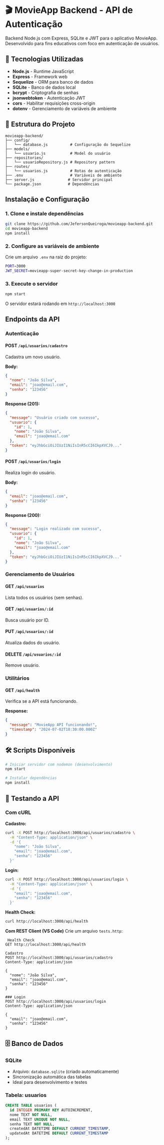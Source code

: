 # 🎬 MovieApp Backend - API de Autenticação

Backend Node.js com Express, SQLite e JWT para o aplicativo MovieApp. Desenvolvido para fins educativos com foco em autenticação de usuários.

## 🚀 Tecnologias Utilizadas

- **Node.js** - Runtime JavaScript
- **Express** - Framework web
- **Sequelize** - ORM para banco de dados
- **SQLite** - Banco de dados local
- **bcrypt** - Criptografia de senhas
- **jsonwebtoken** - Autenticação JWT
- **cors** - Habilitar requisições cross-origin
- **dotenv** - Gerenciamento de variáveis de ambiente

## 📁 Estrutura do Projeto

```
movieapp-backend/
├── config/
│   └── database.js          # Configuração do Sequelize
├── models/
│   └── usuario.js           # Model do usuário
├── repositories/
│   └── usuarioRepository.js # Repository pattern
├── routes/
│   └── usuarios.js          # Rotas de autenticação
├── .env                     # Variáveis de ambiente
├── server.js               # Servidor principal
└── package.json            # Dependências
```

## Instalação e Configuração

### 1. Clone e instale dependências
```bash
git clone https://github.com/JefersonQueiroga/movieapp-backend.git
cd movieapp-backend
npm install
```

### 2. Configure as variáveis de ambiente
Crie um arquivo `.env` na raiz do projeto:
```bash
PORT=3000
JWT_SECRET=movieapp-super-secret-key-change-in-production
```

### 3. Execute o servidor
```bash
npm start
```

O servidor estará rodando em `http://localhost:3000`

## Endpoints da API

### **Autenticação**

#### **POST** `/api/usuarios/cadastro`
Cadastra um novo usuário.

**Body:**
```json
{
  "nome": "João Silva",
  "email": "joao@email.com",
  "senha": "123456"
}
```

**Response (201):**
```json
{
  "message": "Usuário criado com sucesso",
  "usuario": {
    "id": 1,
    "nome": "João Silva",
    "email": "joao@email.com"
  },
  "token": "eyJhbGciOiJIUzI1NiIsInR5cCI6IkpXVCJ9..."
}
```

#### **POST** `/api/usuarios/login`
Realiza login do usuário.

**Body:**
```json
{
  "email": "joao@email.com",
  "senha": "123456"
}
```

**Response (200):**
```json
{
  "message": "Login realizado com sucesso",
  "usuario": {
    "id": 1,
    "nome": "João Silva",
    "email": "joao@email.com"
  },
  "token": "eyJhbGciOiJIUzI1NiIsInR5cCI6IkpXVCJ9..."
}
```

### **Gerenciamento de Usuários**

#### **GET** `/api/usuarios`
Lista todos os usuários (sem senhas).

#### **GET** `/api/usuarios/:id`
Busca usuário por ID.

#### **PUT** `/api/usuarios/:id`
Atualiza dados do usuário.

#### **DELETE** `/api/usuarios/:id`
Remove usuário.

### **Utilitários**

#### **GET** `/api/health`
Verifica se a API está funcionando.

**Response:**
```json
{
  "message": "MovieApp API funcionando!",
  "timestamp": "2024-07-02T10:30:00.000Z"
}
```


## 🛠️ Scripts Disponíveis

```bash
# Iniciar servidor com nodemon (desenvolvimento)
npm start

# Instalar dependências
npm install
```

## 🧪 Testando a API

### **Com cURL**

**Cadastro:**
```bash
curl -X POST http://localhost:3000/api/usuarios/cadastro \
  -H "Content-Type: application/json" \
  -d '{
    "nome": "João Silva",
    "email": "joao@email.com",
    "senha": "123456"
  }'
```

**Login:**
```bash
curl -X POST http://localhost:3000/api/usuarios/login \
  -H "Content-Type: application/json" \
  -d '{
    "email": "joao@email.com",
    "senha": "123456"
  }'
```

**Health Check:**
```bash
curl http://localhost:3000/api/health
```

 **Com REST Client (VS Code)**
Crie um arquivo `tests.http`:
```http
 Health Check
GET http://localhost:3000/api/health

Cadastro
POST http://localhost:3000/api/usuarios/cadastro
Content-Type: application/json

{
  "nome": "João Silva",
  "email": "joao@email.com",
  "senha": "123456"
}

### Login
POST http://localhost:3000/api/usuarios/login
Content-Type: application/json

{
  "email": "joao@email.com",
  "senha": "123456"
}
```

## 🗄️ Banco de Dados

### **SQLite**
- Arquivo: `database.sqlite` (criado automaticamente)
- Sincronização automática das tabelas
- Ideal para desenvolvimento e testes

### **Tabela: usuarios**
```sql
CREATE TABLE usuarios (
  id INTEGER PRIMARY KEY AUTOINCREMENT,
  nome TEXT NOT NULL,
  email TEXT UNIQUE NOT NULL,
  senha TEXT NOT NULL,
  createdAt DATETIME DEFAULT CURRENT_TIMESTAMP,
  updatedAt DATETIME DEFAULT CURRENT_TIMESTAMP
);
```




